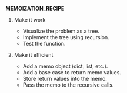**MEMOIZATION_RECIPE**

1. Make it work
    - Visualize the problem as a tree.
    - Implement the tree using recursion.
    - Test the function.

2. Make it efficient
    - Add a memo object (dict, list, etc.).
    - Add a base case to return memo values.
    - Store return values into the memo.
    - Pass the memo to the recursive calls.